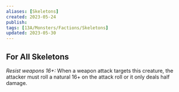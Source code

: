 ```yaml
---
aliases: [Skeletons]
created: 2023-05-24
publish: 
tags: [13A/Monsters/Factions/Skeletons]
updated: 2023-05-30
---
```


## For All Skeletons

*Resist weapons 16+:* When a weapon attack targets this creature, the attacker must roll a natural 16+ on the attack roll or it only deals half damage.
